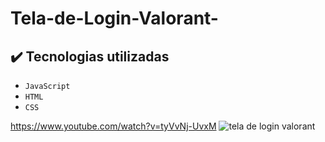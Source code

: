 # Tela-de-Login-Valorant-


## ✔️ Tecnologias utilizadas

- ``JavaScript``
- ``HTML``
- ``CSS``

https://www.youtube.com/watch?v=tyVvNj-UvxM
![tela de login valorant](https://user-images.githubusercontent.com/110059790/211100818-04050bb3-7d21-4c8c-8f92-0d419922ea55.PNG)
